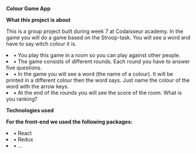 <b>Colour Game App</b>

<b>What this project is about</b>

This is a group project built during week 7 at Codaisseur academy.
In the game you will do a game based on the Stroop-task. You will see a word and have to say witch colour it is.

<li>•	You play this game in a room so you can play against other people.</li>
<li>•	The game consists of different rounds. Each round you have to answer five questions. </li>
<li>•	In the game you will see a word (the name of a colour). It will be printed in a different colour then the word says. Just name the colour of the word with the arrow keys.</li>
<li>•	At the end of the rounds you will see the score of the room. What is you ranking?</li>

<b>Technologies used</b>

<b> For the front-end we used the following packages:</b>
<li>•	React </li>
<li>•	Redux</li>
<li>•	…</li>


